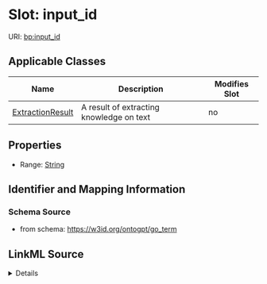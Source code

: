 

# Slot: input_id

URI: [bp:input_id](http://w3id.org/ontogpt/biological-process-templateinput_id)



<!-- no inheritance hierarchy -->





## Applicable Classes

| Name | Description | Modifies Slot |
| --- | --- | --- |
| [ExtractionResult](ExtractionResult.md) | A result of extracting knowledge on text |  no  |







## Properties

* Range: [String](String.md)





## Identifier and Mapping Information







### Schema Source


* from schema: https://w3id.org/ontogpt/go_term




## LinkML Source

<details>
```yaml
name: input_id
from_schema: https://w3id.org/ontogpt/go_term
rank: 1000
alias: input_id
owner: ExtractionResult
domain_of:
- ExtractionResult
range: string

```
</details>